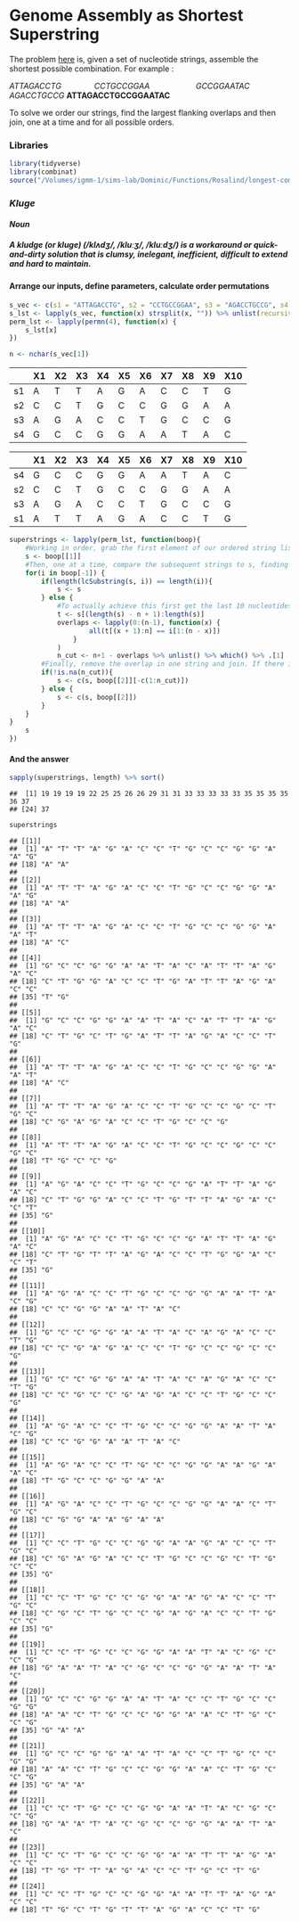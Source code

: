 Genome Assembly as Shortest Superstring
================

The problem [here](http://rosalind.info/problems/long/) is, given a set of nucleotide strings, assemble the shortest possible combination. For example :

*ATTAGACCTG*
              *CCTGCCGGAA*
                    *GCCGGAATAC*
      *AGACCTGCCG*
**ATTAGACCTGCCGGAATAC**

To solve we order our strings, find the largest flanking overlaps and then join, one at a time and for all possible orders.

### Libraries

``` r
library(tidyverse)
library(combinat)
source("/Volumes/igmm-1/sims-lab/Dominic/Functions/Rosalind/longest-common-substring.R")
```

### ***Kluge***

#### *Noun*

##### A kludge (or kluge) (/klʌdʒ/, /kluːʒ/, /kluːdʒ/) is a workaround or quick-and-dirty solution that is clumsy, inelegant, inefficient, difficult to extend and hard to maintain.

#### Arrange our inputs, define parameters, calculate order permutations

``` r
s_vec <- c(s1 = "ATTAGACCTG", s2 = "CCTGCCGGAA", s3 = "AGACCTGCCG", s4 = "GCCGGAATAC")
s_lst <- lapply(s_vec, function(x) strsplit(x, "")) %>% unlist(recursive = FALSE)
perm_lst <- lapply(permn(4), function(x) {
    s_lst[x]
})

n <- nchar(s_vec[1])
```

|     | X1  | X2  | X3  | X4  | X5  | X6  | X7  | X8  | X9  | X10 |
|-----|:----|:----|:----|:----|:----|:----|:----|:----|:----|:----|
| s1  | A   | T   | T   | A   | G   | A   | C   | C   | T   | G   |
| s2  | C   | C   | T   | G   | C   | C   | G   | G   | A   | A   |
| s3  | A   | G   | A   | C   | C   | T   | G   | C   | C   | G   |
| s4  | G   | C   | C   | G   | G   | A   | A   | T   | A   | C   |

|     | X1  | X2  | X3  | X4  | X5  | X6  | X7  | X8  | X9  | X10 |
|-----|:----|:----|:----|:----|:----|:----|:----|:----|:----|:----|
| s4  | G   | C   | C   | G   | G   | A   | A   | T   | A   | C   |
| s2  | C   | C   | T   | G   | C   | C   | G   | G   | A   | A   |
| s3  | A   | G   | A   | C   | C   | T   | G   | C   | C   | G   |
| s1  | A   | T   | T   | A   | G   | A   | C   | C   | T   | G   |

``` r
superstrings <- lapply(perm_lst, function(boop){
    #Working in order, grab the first element of our ordered string list
    s <- boop[[1]]
    #Then, one at a time, compare the subsequent strings to s, finding the largest flanking overlap possible and then merge on this overlap. Importantly as our superstring grows, we first have to check that our comparison string isn't found wholly within
    for(i in boop[-1]) {
        if(length(lcSubstring(s, i)) == length(i)){
            s <- s
        } else {
            #To actually achieve this first get the last 10 nucleotides of s (as s will grew incrementally with each addition) and knock a nucleotide at a time off of the front of t and the end of i. Then find the first time that t and i are identical
            t <- s[(length(s) - n + 1):length(s)]
            overlaps <- lapply(0:(n-1), function(x) {
                    all(t[(x + 1):n] == i[1:(n - x)])
                }
            )
            n_cut <- n+1 - overlaps %>% unlist() %>% which() %>% .[1]
        #Finally, remove the overlap in one string and join. If there is no overlap then just join
        if(!is.na(n_cut)){
            s <- c(s, boop[[2]][-c(1:n_cut)])    
        } else {
            s <- c(s, boop[[2]])
        }        
    }
}
    s    
})
```

#### And the answer

``` r
sapply(superstrings, length) %>% sort()
```

    ##  [1] 19 19 19 19 22 25 25 26 26 29 31 31 33 33 33 33 33 35 35 35 35 36 37
    ## [24] 37

``` r
superstrings
```

    ## [[1]]
    ##  [1] "A" "T" "T" "A" "G" "A" "C" "C" "T" "G" "C" "C" "G" "G" "A" "A" "G"
    ## [18] "A" "A"
    ## 
    ## [[2]]
    ##  [1] "A" "T" "T" "A" "G" "A" "C" "C" "T" "G" "C" "C" "G" "G" "A" "A" "G"
    ## [18] "A" "A"
    ## 
    ## [[3]]
    ##  [1] "A" "T" "T" "A" "G" "A" "C" "C" "T" "G" "C" "C" "G" "G" "A" "A" "T"
    ## [18] "A" "C"
    ## 
    ## [[4]]
    ##  [1] "G" "C" "C" "G" "G" "A" "A" "T" "A" "C" "A" "T" "T" "A" "G" "A" "C"
    ## [18] "C" "T" "G" "G" "A" "C" "C" "T" "G" "A" "T" "T" "A" "G" "A" "C" "C"
    ## [35] "T" "G"
    ## 
    ## [[5]]
    ##  [1] "G" "C" "C" "G" "G" "A" "A" "T" "A" "C" "A" "T" "T" "A" "G" "A" "C"
    ## [18] "C" "T" "G" "C" "T" "G" "A" "T" "T" "A" "G" "A" "C" "C" "T" "G"
    ## 
    ## [[6]]
    ##  [1] "A" "T" "T" "A" "G" "A" "C" "C" "T" "G" "C" "C" "G" "G" "A" "A" "T"
    ## [18] "A" "C"
    ## 
    ## [[7]]
    ##  [1] "A" "T" "T" "A" "G" "A" "C" "C" "T" "G" "C" "C" "G" "C" "T" "G" "C"
    ## [18] "C" "G" "A" "G" "A" "C" "C" "T" "G" "C" "C" "G"
    ## 
    ## [[8]]
    ##  [1] "A" "T" "T" "A" "G" "A" "C" "C" "T" "G" "C" "C" "G" "C" "C" "G" "C"
    ## [18] "T" "G" "C" "C" "G"
    ## 
    ## [[9]]
    ##  [1] "A" "G" "A" "C" "C" "T" "G" "C" "C" "G" "A" "T" "T" "A" "G" "A" "C"
    ## [18] "C" "T" "G" "G" "A" "C" "C" "T" "G" "T" "T" "A" "G" "A" "C" "C" "T"
    ## [35] "G"
    ## 
    ## [[10]]
    ##  [1] "A" "G" "A" "C" "C" "T" "G" "C" "C" "G" "A" "T" "T" "A" "G" "A" "C"
    ## [18] "C" "T" "G" "T" "T" "A" "G" "A" "C" "C" "T" "G" "G" "A" "C" "C" "T"
    ## [35] "G"
    ## 
    ## [[11]]
    ##  [1] "A" "G" "A" "C" "C" "T" "G" "C" "C" "G" "G" "A" "A" "T" "A" "C" "G"
    ## [18] "C" "C" "G" "G" "A" "A" "T" "A" "C"
    ## 
    ## [[12]]
    ##  [1] "G" "C" "C" "G" "G" "A" "A" "T" "A" "C" "A" "G" "A" "C" "C" "T" "G"
    ## [18] "C" "C" "G" "A" "G" "A" "C" "C" "T" "G" "C" "C" "G" "C" "C" "G"
    ## 
    ## [[13]]
    ##  [1] "G" "C" "C" "G" "G" "A" "A" "T" "A" "C" "A" "G" "A" "C" "C" "T" "G"
    ## [18] "C" "C" "G" "C" "C" "G" "A" "G" "A" "C" "C" "T" "G" "C" "C" "G"
    ## 
    ## [[14]]
    ##  [1] "A" "G" "A" "C" "C" "T" "G" "C" "C" "G" "G" "A" "A" "T" "A" "C" "G"
    ## [18] "C" "C" "G" "G" "A" "A" "T" "A" "C"
    ## 
    ## [[15]]
    ##  [1] "A" "G" "A" "C" "C" "T" "G" "C" "C" "G" "G" "A" "A" "G" "A" "A" "C"
    ## [18] "T" "G" "C" "C" "G" "G" "A" "A"
    ## 
    ## [[16]]
    ##  [1] "A" "G" "A" "C" "C" "T" "G" "C" "C" "G" "G" "A" "A" "C" "T" "G" "C"
    ## [18] "C" "G" "G" "A" "A" "G" "A" "A"
    ## 
    ## [[17]]
    ##  [1] "C" "C" "T" "G" "C" "C" "G" "G" "A" "A" "G" "A" "C" "C" "T" "G" "C"
    ## [18] "C" "G" "A" "G" "A" "C" "C" "T" "G" "C" "C" "G" "C" "T" "G" "C" "C"
    ## [35] "G"
    ## 
    ## [[18]]
    ##  [1] "C" "C" "T" "G" "C" "C" "G" "G" "A" "A" "G" "A" "C" "C" "T" "G" "C"
    ## [18] "C" "G" "C" "T" "G" "C" "C" "G" "A" "G" "A" "C" "C" "T" "G" "C" "C"
    ## [35] "G"
    ## 
    ## [[19]]
    ##  [1] "C" "C" "T" "G" "C" "C" "G" "G" "A" "A" "T" "A" "C" "G" "C" "C" "G"
    ## [18] "G" "A" "A" "T" "A" "C" "G" "C" "C" "G" "G" "A" "A" "T" "A" "C"
    ## 
    ## [[20]]
    ##  [1] "G" "C" "C" "G" "G" "A" "A" "T" "A" "C" "C" "T" "G" "C" "C" "G" "G"
    ## [18] "A" "A" "C" "T" "G" "C" "C" "G" "G" "A" "A" "C" "T" "G" "C" "C" "G"
    ## [35] "G" "A" "A"
    ## 
    ## [[21]]
    ##  [1] "G" "C" "C" "G" "G" "A" "A" "T" "A" "C" "C" "T" "G" "C" "C" "G" "G"
    ## [18] "A" "A" "C" "T" "G" "C" "C" "G" "G" "A" "A" "C" "T" "G" "C" "C" "G"
    ## [35] "G" "A" "A"
    ## 
    ## [[22]]
    ##  [1] "C" "C" "T" "G" "C" "C" "G" "G" "A" "A" "T" "A" "C" "G" "C" "C" "G"
    ## [18] "G" "A" "A" "T" "A" "C" "G" "C" "C" "G" "G" "A" "A" "T" "A" "C"
    ## 
    ## [[23]]
    ##  [1] "C" "C" "T" "G" "C" "C" "G" "G" "A" "A" "T" "T" "A" "G" "A" "C" "C"
    ## [18] "T" "G" "T" "T" "A" "G" "A" "C" "C" "T" "G" "C" "T" "G"
    ## 
    ## [[24]]
    ##  [1] "C" "C" "T" "G" "C" "C" "G" "G" "A" "A" "T" "T" "A" "G" "A" "C" "C"
    ## [18] "T" "G" "C" "T" "G" "T" "T" "A" "G" "A" "C" "C" "T" "G"

